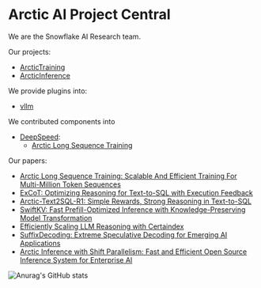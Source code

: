 # Arctic AI Project Central

We are the Snowflake AI Research team.

Our projects:
- [ArcticTraining](https://github.com/snowflakedb/ArcticTraining)
- [ArcticInference](https://github.com/snowflakedb/ArcticInference)

We provide plugins into:
- [vllm](https://github.com/vllm-project/vllm)

We contributed components into 
- [DeepSpeed](https://github.com/deepspeedai/deepspeed):
   * [Arctic Long Sequence Training](https://www.deepspeed.ai/tutorials/ulysses-alst-sequence-parallelism/)

Our papers:

* [Arctic Long Sequence Training: Scalable And Efficient Training For Multi-Million Token Sequences](https://arxiv.org/abs/2506.13996)
* [ExCoT: Optimizing Reasoning for Text-to-SQL with Execution Feedback](https://arxiv.org/abs/2503.19988)
* [Arctic-Text2SQL-R1: Simple Rewards, Strong Reasoning in Text-to-SQL](https://arxiv.org/abs/2505.20315)
* [SwiftKV: Fast Prefill-Optimized Inference with Knowledge-Preserving Model Transformation](https://arxiv.org/abs/2410.03960)
* [Efficiently Scaling LLM Reasoning with Certaindex](https://arxiv.org/abs/2412.20993)
* [SuffixDecoding: Extreme Speculative Decoding for Emerging AI Applications](https://arxiv.org/abs/2411.04975)
* [Arctic Inference with Shift Parallelism: Fast and Efficient Open Source Inference System for Enterprise AI](https://arxiv.org/abs/2507.11830)



![Anurag's GitHub stats](https://github-readme-stats.vercel.app/api?username=Arctic-AI-Project)
